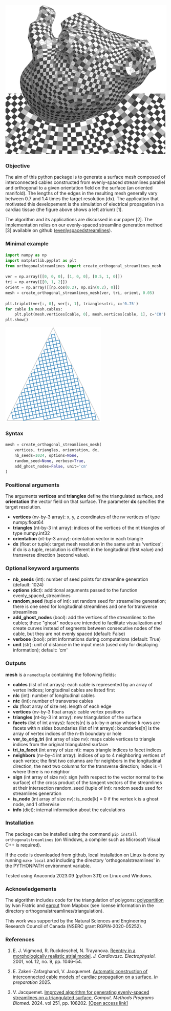 
![Illustration of streamlines](https://github.com/jacquemv/orthogonalstreamlines/blob/main/illustration.png?raw=true)

### Objective

The aim of this python package is to generate a surface mesh composed of interconnected cables constructed from evenly-spaced streamlines parallel and orthogonal to a given orientation field on the surface (an oriented manifold). The lengths of the edges in the resulting mesh generally vary between 0.7 and 1.4 times the target resolution (dx). The application that motivated this developement is the simulation of electrical propagation in a cardiac tissue (the figure above shows a left atrium) [1].

The algorithm and its applications are discussed in our paper [2]. The implementation relies on our evenly-spaced streamline generation method [3] available on github ([evenlyspacedstreamlines](https://github.com/jacquemv/evenlyspacedstreamlines)).

### Minimal example

```python
import numpy as np
import matplotlib.pyplot as plt
from orthogonalstreamlines import create_orthogonal_streamlines_mesh

ver = np.array([[0, 0, 0], [1, 0, 0], [0.5, 1, 0]])
tri = np.array([[0, 1, 2]])
orient = np.array([[np.cos(0.2), np.sin(0.2), 0]])
mesh = create_orthogonal_streamlines_mesh(ver, tri, orient, 0.05)

plt.triplot(ver[:, 0], ver[:, 1], triangles=tri, c='0.75')
for cable in mesh.cables:
    plt.plot(mesh.vertices[cable, 0], mesh.vertices[cable, 1], c='C0')
plt.show()
```

![Figure](https://github.com/jacquemv/orthogonalstreamlines/blob/main/example/figure.png?raw=true)

### Syntax

```python
mesh = create_orthogonal_streamlines_mesh(
    vertices, triangles, orientation, dx,
    nb_seeds=1024, options=None,
    random_seed=None, verbose=True, 
    add_ghost_nodes=False, unit='cm'
)
```

### Positional arguments

The arguments **vertices** and **triangles** define the triangulated surface, and **orientation** the vector field on that surface. The parameter **dx** specifies the target resolution.
- **vertices** (nv-by-3 array): x, y, z coordinates of the nv vertices of type numpy.float64
- **triangles** (nt-by-3 int array): indices of the vertices of the nt triangles of type numpy.int32
- **orientation** (nt-by-3 array): orientation vector in each triangle
- **dx** (float or tuple): target mesh resolution in the same unit as 'vertices'; if dx is a tuple, resolution is different in the longitudinal (first value) and transverse direction (second value).

### Optional keyword arguments

- **nb_seeds** (int): number of seed points for streamline generation (default: 1024)
- **options** (dict): additional arguments passed to the function evenly_spaced_streamlines
- **random_seed** (tuple of int): set random seed for streameline generation; there is one seed for longitudinal streamlines and one for transverse streamlines
- **add_ghost_nodes** (bool): add the vertices of the streamlines to the cables; these "ghost" nodes are intended to facilitate visualization and create curves instead of segments between consecutive nodes of the cable, but they are not evenly spaced (default: False)
- **verbose** (bool): print informations during computations (default: True)
- **unit** (str): unit of distance in the input mesh (used only for displaying information); default: 'cm'

### Outputs

**mesh** is a ```namedtuple``` containing the following fields:
- **cables** (list of int arrays): each cable is represented by an array of vertex indices; longitudinal cables are listed first
- **nlc** (int): number of longitudinal cables
- **ntc** (int): number of transverse cables
- **dx** (float array of size ne): length of each edge
- **vertices** (nv-by-3 float array): cable vertex positions
- **triangles** (nt-by-3 int array): new triangulation of the surface
- **facets** (list of int arrays): facets[n] is a k-by-n array whose k rows are facets with n sides boundaries (list of int arrays): boundaries[n] is the array of vertex indices of the n-th boundary or hole
- **ver_to_orig_tri** (int array of size nv): maps cable vertices to triangle indices from the original triangulated surface
- **tri_to_facet** (int array of size nt): maps triangle indices to facet indices
- **neighbors** (nv-by-4 int array): indices of up to 4 neighboring vertices of each vertex; the first two columns are for neighbors in the longitudinal direction, the next two columns for the transverse direction; index is -1 where there is no neighbor
- **sign** (int array of size nv): sign (with respect to the vector normal to the surface) of the cross product of the tangent vectors of the streamlines at their intersection random_seed (tuple of int): random seeds used for streamlines generation
- **is_node** (int array of size nv): is_node[k] = 0 if the vertex k is a ghost node, and 1 otherwise
- **info** (dict): internal information about the calculations

### Installation

The package can be installed using the command ``pip install orthogonalstreamlines`` (on Windows, a compiler such as Microsoft Visual C++ is required).

If the code is downloaded from github, local installation on Linux is done by running ``make local`` and including the directory 'orthogonalstreamlines' in the PYTHONPATH environment variable.

Tested using Anaconda 2023.09 (python 3.11) on Linux and Windows.

### Acknowledgements

The algorithm includes code for the triangulation of polygons: [polypartition](https://github.com/ivanfratric/polypartition/tree/master) by Ivan Fratric and [earcut](https://github.com/mapbox/earcut.hpp/tree/master) from Mapbox (see license information in the directory orthogonalstreamlines/triangulation).

This work was supported by the Natural Sciences and Engineering Research Council of Canada (NSERC grant RGPIN-2020-05252).

### References

1. E. J. Vigmond, R. Ruckdeschel, N. Trayanova. [Reentry in a morphologically realistic atrial model](https://pubmed.ncbi.nlm.nih.gov/11577703/). *J. Cardiovasc. Electrophysiol.* 2001, vol. 12, no. 9, pp. 1046–54.

2. E. Zakeri-Zafarghandi, V. Jacquemet. [Automatic construction of interconnected cable models of cardiac propagation on a surface](). *In preparation* 2025.

3. V. Jacquemet. [Improved algorithm for generating evenly-spaced streamlines on a triangulated surface](https://www.sciencedirect.com/science/article/pii/S0169260724001986),  *Comput. Methods Programs Biomed.* 2024. vol 251, pp. 108202. [[Open access link]](https://www.sciencedirect.com/science/article/pii/S0169260724001986)